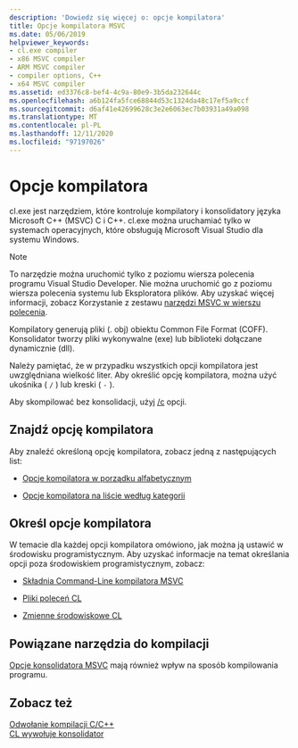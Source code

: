```yaml
---
description: 'Dowiedz się więcej o: opcje kompilatora'
title: Opcje kompilatora MSVC
ms.date: 05/06/2019
helpviewer_keywords:
- cl.exe compiler
- x86 MSVC compiler
- ARM MSVC compiler
- compiler options, C++
- x64 MSVC compiler
ms.assetid: ed3376c8-bef4-4c9a-80e9-3b5da232644c
ms.openlocfilehash: a6b124fa5fce68844d53c1324da48c17ef5a9ccf
ms.sourcegitcommit: d6af41e42699628c3e2e6063ec7b03931a49a098
ms.translationtype: MT
ms.contentlocale: pl-PL
ms.lasthandoff: 12/11/2020
ms.locfileid: "97197026"
---
```

# <a name="compiler-options"></a>Opcje kompilatora

cl.exe jest narzędziem, które kontroluje kompilatory i konsolidatory języka Microsoft C++ (MSVC) C i C++. cl.exe można uruchamiać tylko w systemach operacyjnych, które obsługują Microsoft Visual Studio dla systemu Windows.

> [!NOTE]
> To narzędzie można uruchomić tylko z poziomu wiersza polecenia programu Visual Studio Developer. Nie można uruchomić go z poziomu wiersza polecenia systemu lub Eksploratora plików. Aby uzyskać więcej informacji, zobacz Korzystanie z zestawu [narzędzi MSVC w wierszu polecenia](../building-on-the-command-line.md).

Kompilatory generują pliki (. obj) obiektu Common File Format (COFF). Konsolidator tworzy pliki wykonywalne (exe) lub biblioteki dołączane dynamicznie (dll).

Należy pamiętać, że w przypadku wszystkich opcji kompilatora jest uwzględniana wielkość liter. Aby określić opcję kompilatora, można użyć ukośnika ( `/` ) lub kreski ( `-` ).

Aby skompilować bez konsolidacji, użyj [/c](c-compile-without-linking.md) opcji.

## <a name="find-a-compiler-option"></a>Znajdź opcję kompilatora

Aby znaleźć określoną opcję kompilatora, zobacz jedną z następujących list:

- [Opcje kompilatora w porządku alfabetycznym](compiler-options-listed-alphabetically.md)

- [Opcje kompilatora na liście według kategorii](compiler-options-listed-by-category.md)

## <a name="specify-compiler-options"></a>Określ opcje kompilatora

W temacie dla każdej opcji kompilatora omówiono, jak można ją ustawić w środowisku programistycznym. Aby uzyskać informacje na temat określania opcji poza środowiskiem programistycznym, zobacz:

- [Składnia Command-Line kompilatora MSVC](compiler-command-line-syntax.md)

- [Pliki poleceń CL](cl-command-files.md)

- [Zmienne środowiskowe CL](cl-environment-variables.md)

## <a name="related-build-tools"></a>Powiązane narzędzia do kompilacji

[Opcje konsolidatora MSVC](linker-options.md) mają również wpływ na sposób kompilowania programu.

## <a name="see-also"></a>Zobacz też

[Odwołanie kompilacji C/C++](c-cpp-building-reference.md)<br/>
[CL wywołuje konsolidator](cl-invokes-the-linker.md)
